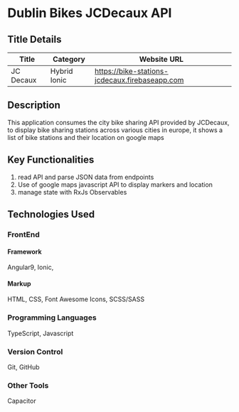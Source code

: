<!-- Heading -->
# Dublin Bikes JCDecaux API

<!-- title details -->
## Title Details
| Title             | Category        | Website URL                     |
| ----------------- | --------------  |---------------------------------|
| JC Decaux| Hybrid Ionic | https://bike-stations-jcdecaux.firebaseapp.com |

## Description
This application consumes the city bike sharing API provided by JCDecaux, to display bike sharing stations across various
cities in europe, it shows a list of bike stations and their location on google maps 

## Key Functionalities
1. read API and parse JSON data from endpoints
1. Use of google maps javascript API to display markers and location
1. manage state with RxJs Observables

## Technologies Used
### **FrontEnd**
#### Framework
Angular9, Ionic,
#### Markup
HTML, CSS, Font Awesome Icons, SCSS/SASS


### **Programming Languages**
TypeScript, Javascript

### **Version Control**
Git, GitHub

### **Other Tools**
Capacitor
